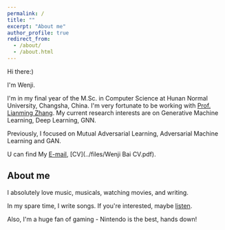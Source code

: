 ```yaml
---
permalink: /
title: ""
excerpt: "About me"
author_profile: true
redirect_from: 
  - /about/
  - /about.html
---
```

Hi there:)

I'm Wenji. 

I'm in my final year of the M.Sc. in Computer Science at Hunan Normal University, Changsha, China. I'm very fortunate to be working with [Prof. Lianming Zhang](https://www.scholat.com/zhanglianming.en). My current research interests are on Generative Machine Learning, Deep Learning, GNN.

Previously, I focused on Mutual Adversarial Learning, Adversarial Machine Learning and GAN.

U can find My [E-mail](wenjiBai024@gmail.com), [CV](../files/Wenji Bai CV.pdf).




About me
------
I absolutely love music, musicals, watching movies, and writing. 

In my spare time, I write songs. If you're interested, maybe [listen](http://163cn.tv/Qadyg0).

Also, I'm a huge fan of gaming - Nintendo is the best, hands down!
